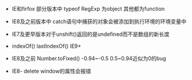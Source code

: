 + IE和firfox 部分版本中 typeof RegExp 为object 其他都为function

+ IE8及之前版本中 catch语句中捕获的对象会被添加到执行环境的环境变量中

+ IE7及更早版本对于unshift()返回的是undefined而不是数组的新长度

+ indexOf() lastIndexOf() IE9+

+ IE8及之前 Number.toFixed() -0.94~-0.5 0.5~0.94近似为0的bug

+ IE8- delete window的属性会报错